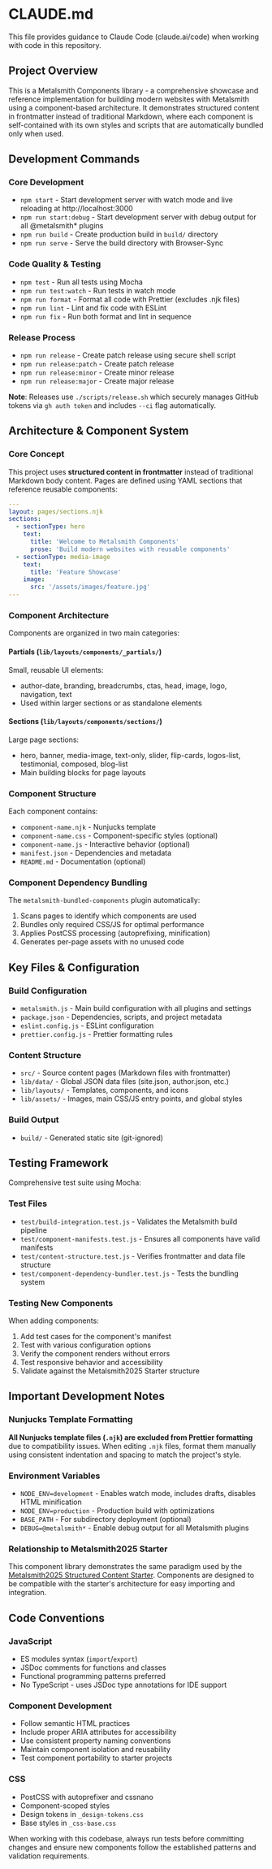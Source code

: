 # CLAUDE.md

This file provides guidance to Claude Code (claude.ai/code) when working with code in this repository.

## Project Overview

This is a Metalsmith Components library - a comprehensive showcase and reference implementation for building modern websites with Metalsmith using a component-based architecture. It demonstrates structured content in frontmatter instead of traditional Markdown, where each component is self-contained with its own styles and scripts that are automatically bundled only when used.

## Development Commands

### Core Development
- `npm start` - Start development server with watch mode and live reloading at http://localhost:3000
- `npm run start:debug` - Start development server with debug output for all @metalsmith* plugins
- `npm run build` - Create production build in `build/` directory
- `npm run serve` - Serve the build directory with Browser-Sync

### Code Quality & Testing  
- `npm test` - Run all tests using Mocha
- `npm run test:watch` - Run tests in watch mode
- `npm run format` - Format all code with Prettier (excludes .njk files)
- `npm run lint` - Lint and fix code with ESLint
- `npm run fix` - Run both format and lint in sequence

### Release Process
- `npm run release` - Create patch release using secure shell script
- `npm run release:patch` - Create patch release
- `npm run release:minor` - Create minor release  
- `npm run release:major` - Create major release

**Note**: Releases use `./scripts/release.sh` which securely manages GitHub tokens via `gh auth token` and includes `--ci` flag automatically.

## Architecture & Component System

### Core Concept
This project uses **structured content in frontmatter** instead of traditional Markdown body content. Pages are defined using YAML sections that reference reusable components:

```yaml
---
layout: pages/sections.njk
sections:
  - sectionType: hero
    text:
      title: 'Welcome to Metalsmith Components'
      prose: 'Build modern websites with reusable components'
  - sectionType: media-image
    text:
      title: 'Feature Showcase'
    image:
      src: '/assets/images/feature.jpg'
---
```

### Component Architecture
Components are organized in two main categories:

#### Partials (`lib/layouts/components/_partials/`)
Small, reusable UI elements:
- author-date, branding, breadcrumbs, ctas, head, image, logo, navigation, text
- Used within larger sections or as standalone elements

#### Sections (`lib/layouts/components/sections/`)
Large page sections:
- hero, banner, media-image, text-only, slider, flip-cards, logos-list, testimonial, composed, blog-list
- Main building blocks for page layouts

### Component Structure
Each component contains:
- `component-name.njk` - Nunjucks template
- `component-name.css` - Component-specific styles (optional)
- `component-name.js` - Interactive behavior (optional)  
- `manifest.json` - Dependencies and metadata
- `README.md` - Documentation (optional)

### Component Dependency Bundling
The `metalsmith-bundled-components` plugin automatically:
1. Scans pages to identify which components are used
2. Bundles only required CSS/JS for optimal performance
3. Applies PostCSS processing (autoprefixing, minification)
4. Generates per-page assets with no unused code

## Key Files & Configuration

### Build Configuration
- `metalsmith.js` - Main build configuration with all plugins and settings
- `package.json` - Dependencies, scripts, and project metadata
- `eslint.config.js` - ESLint configuration
- `prettier.config.js` - Prettier formatting rules

### Content Structure
- `src/` - Source content pages (Markdown files with frontmatter)
- `lib/data/` - Global JSON data files (site.json, author.json, etc.)
- `lib/layouts/` - Templates, components, and icons
- `lib/assets/` - Images, main CSS/JS entry points, and global styles

### Build Output
- `build/` - Generated static site (git-ignored)

## Testing Framework

Comprehensive test suite using Mocha:

### Test Files
- `test/build-integration.test.js` - Validates the Metalsmith build pipeline
- `test/component-manifests.test.js` - Ensures all components have valid manifests
- `test/content-structure.test.js` - Verifies frontmatter and data file structure  
- `test/component-dependency-bundler.test.js` - Tests the bundling system

### Testing New Components
When adding components:
1. Add test cases for the component's manifest
2. Test with various configuration options
3. Verify the component renders without errors
4. Test responsive behavior and accessibility
5. Validate against the Metalsmith2025 Starter structure

## Important Development Notes

### Nunjucks Template Formatting
**All Nunjucks template files (`.njk`) are excluded from Prettier formatting** due to compatibility issues. When editing `.njk` files, format them manually using consistent indentation and spacing to match the project's style.

### Environment Variables
- `NODE_ENV=development` - Enables watch mode, includes drafts, disables HTML minification
- `NODE_ENV=production` - Production build with optimizations
- `BASE_PATH` - For subdirectory deployment (optional)
- `DEBUG=@metalsmith*` - Enable debug output for all Metalsmith plugins

### Relationship to Metalsmith2025 Starter
This component library demonstrates the same paradigm used by the [Metalsmith2025 Structured Content Starter](https://github.com/wernerglinka/metalsmith2025-structured-content-starter). Components are designed to be compatible with the starter's architecture for easy importing and integration.

## Code Conventions

### JavaScript
- ES modules syntax (`import`/`export`)
- JSDoc comments for functions and classes
- Functional programming patterns preferred
- No TypeScript - uses JSDoc type annotations for IDE support

### Component Development
- Follow semantic HTML practices
- Include proper ARIA attributes for accessibility
- Use consistent property naming conventions
- Maintain component isolation and reusability
- Test component portability to starter projects

### CSS
- PostCSS with autoprefixer and cssnano
- Component-scoped styles
- Design tokens in `_design-tokens.css`
- Base styles in `_css-base.css`

When working with this codebase, always run tests before committing changes and ensure new components follow the established patterns and validation requirements.
